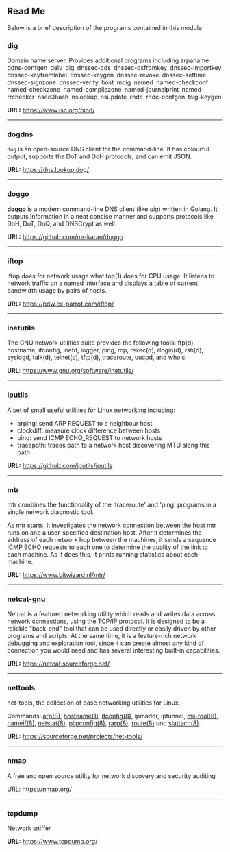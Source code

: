 ## Read Me

Below is a brief description of the programs contained in this module

### dig

Domain name server. Provides additional programs including arpaname` `ddns-confgen` `delv` `dig` `dnssec-cds` `dnssec-dsfromkey` `dnssec-importkey` `dnssec-keyfromlabel` `dnssec-keygen` `dnssec-revoke` `dnssec-settime` `dnssec-signzone` `dnssec-verify` `host` `mdig` `named` `named-checkconf` `named-checkzone` `named-compilezone` `named-journalprint` `named-rrchecker` `nsec3hash` `nslookup` `nsupdate` `rndc` `rndc-confgen` `tsig-keygen

**URL:** https://www.isc.org/bind/

---

### dogdns

`dog` is an open-source DNS client for the command-line. It has colourful output, supports the DoT and DoH protocols, and can emit JSON.

**URL:** https://dns.lookup.dog/

---

### doggo

**doggo** is a modern command-line DNS client (like *dig*) written in Golang. It outputs information in a neat concise manner and supports protocols like DoH, DoT, DoQ, and DNSCrypt as well.

**URL:** https://github.com/mr-karan/doggo

---

### iftop

iftop does for network usage what top(1) does for CPU usage. It listens to network traffic on a named interface and displays a table of current bandwidth usage by pairs of hosts.

**URL:** https://pdw.ex-parrot.com/iftop/

---

### inetutils

The GNU network utilities suite provides the following tools: ftp(d), hostname, ifconfig, inetd, logger, ping, rcp, rexec(d), rlogin(d), rsh(d), syslogd, talk(d), telnet(d), tftp(d), traceroute, uucpd, and whois.

**URL**: https://www.gnu.org/software/inetutils/

---

### iputils

A set of small useful utilities for Linux networking including:

- arping: send ARP REQUEST to a neighbour host
- clockdiff: measure clock difference between hosts
- ping: send ICMP ECHO_REQUEST to network hosts
- tracepath: traces path to a network host discovering MTU along this path

**URL:** https://github.com/iputils/iputils

---

### mtr

mtr combines the functionality of the 'traceroute' and 'ping' programs in a single network diagnostic tool.

As mtr starts, it investigates the network connection between the host mtr runs on and a user-specified destination host. After it determines the address of each network hop between the machines, it sends a sequence ICMP ECHO requests to each one to determine the quality of the link to each machine. As it does this, it prints running statistics about each machine.

**URL:** https://www.bitwizard.nl/mtr/

---

### netcat-gnu

Netcat is a featured networking utility which reads and writes data across network connections, using the TCP/IP protocol. It is designed to be a reliable "back-end" tool that can be used directly or easily driven by other programs and scripts. At the same time, it is a feature-rich network debugging and exploration tool, since it can create almost any kind of connection you would need and has several interesting built-in capabilities.

**URL:** https://netcat.sourceforge.net/

---

### nettools

net-tools, the collection of base networking utilities for Linux.

Commands: [arp(8)](https://net-tools.sourceforge.io/man/arp.8.html), [hostname(1)](https://net-tools.sourceforge.io/man/hostname.1.html), [ifconfig(8)](https://net-tools.sourceforge.io/man/ifconfig.8.html), ipmaddr, iptunnel, [mii-tool(8)](https://net-tools.sourceforge.io/man/mii-tool.8.html), [nameif(8)](https://net-tools.sourceforge.io/man/nameif.8.html), [netstat(8)](https://net-tools.sourceforge.io/man/netstat.8.html), [plipconfig(8)](https://net-tools.sourceforge.io/man/plipconfig.8.html), [rarp(8)](https://net-tools.sourceforge.io/man/rarp.8.html), [route(8)](https://net-tools.sourceforge.io/man/route.8.html) und [slattach(8)](https://net-tools.sourceforge.io/man/slattach.8.html).

**URL:** https://sourceforge.net/projects/net-tools/

---

### nmap

A free and open source utility for network discovery and security auditing

URL: https://nmap.org/

---

### tcpdump

Network sniffer

**URL:** https://www.tcpdump.org/